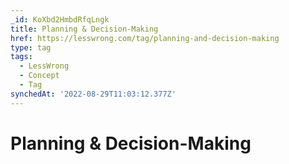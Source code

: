 ```yaml
---
_id: KoXbd2HmbdRfqLngk
title: Planning & Decision-Making
href: https://lesswrong.com/tag/planning-and-decision-making
type: tag
tags:
  - LessWrong
  - Concept
  - Tag
synchedAt: '2022-08-29T11:03:12.377Z'
---
```

# Planning & Decision-Making

